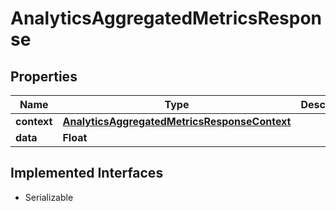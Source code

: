

# AnalyticsAggregatedMetricsResponse

## Properties

Name | Type | Description | Notes
------------ | ------------- | ------------- | -------------
**context** | [**AnalyticsAggregatedMetricsResponseContext**](AnalyticsAggregatedMetricsResponseContext.md) |  | 
**data** | **Float** |  | 


## Implemented Interfaces

* Serializable



